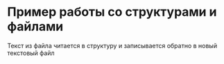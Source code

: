 # Пример работы со структурами и файлами

Текст из файла читается в структуру и записывается обратно в новый 
текстовый файл
